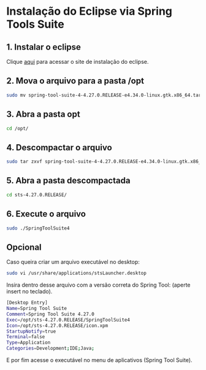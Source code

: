# Instalação do Eclipse via Spring Tools Suite
## 1. Instalar o eclipse
Clique [aqui](https://spring.io/tools) para acessar o site de instalação do eclipse.

## 2. Mova o arquivo para a pasta /opt
```bash
sudo mv spring-tool-suite-4-4.27.0.RELEASE-e4.34.0-linux.gtk.x86_64.tar.gz /opt
```

## 3. Abra a pasta opt
```bash
cd /opt/
```

## 4. Descompactar o arquivo
```bash
sudo tar zxvf spring-tool-suite-4-4.27.0.RELEASE-e4.34.0-linux.gtk.x86_64.tar.gz
```

## 5. Abra a pasta descompactada 
```bash
cd sts-4.27.0.RELEASE/
```

## 6. Execute o arquivo 
```bash
sudo ./SpringToolSuite4
```

## Opcional
Caso queira criar um arquivo executável no desktop:

```bash
sudo vi /usr/share/applications/stsLauncher.desktop
```

Insira dentro desse arquivo com a versão correta do Spring Tool: (aperte insert no teclado).

```bash
[Desktop Entry]
Name=Spring Tool Suite
Comment=Spring Tool Suite 4.27.0
Exec=/opt/sts-4.27.0.RELEASE/SpringToolSuite4
Icon=/opt/sts-4.27.0.RELEASE/icon.xpm
StartupNotify=true
Terminal=false
Type=Application
Categories=Development;IDE;Java;
```

E por fim acesse o executável no menu de aplicativos (Spring Tool Suite).